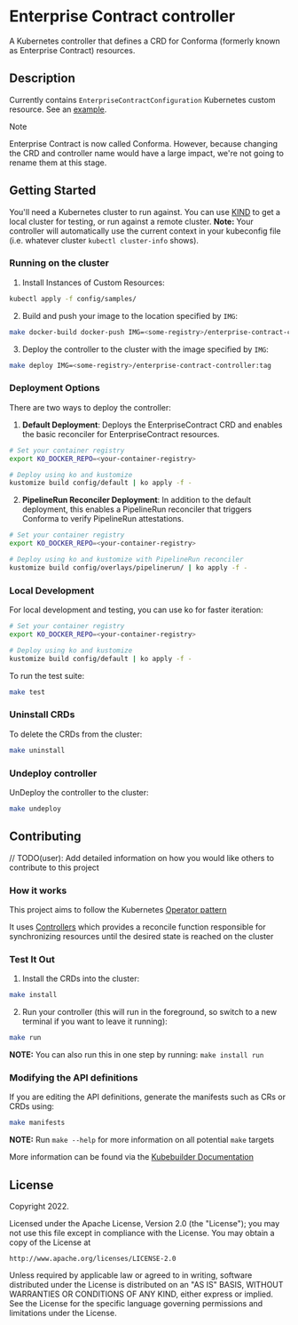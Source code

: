 # Enterprise Contract controller

A Kubernetes controller that defines a CRD for Conforma (formerly known as Enterprise Contract) resources.

## Description
Currently contains `EnterpriseContractConfiguration` Kubernetes custom resource. See an [example](config/samples/appstudio.redhat.com_v1alpha1_enterprisecontractpolicy.yaml).

> [!NOTE]
> Enterprise Contract is now called Conforma. However, because changing the CRD and controller name would have a large impact, we're not going to rename them at this stage.

## Getting Started
You'll need a Kubernetes cluster to run against. You can use [KIND](https://sigs.k8s.io/kind) to get a local cluster for testing, or run against a remote cluster.
**Note:** Your controller will automatically use the current context in your kubeconfig file (i.e. whatever cluster `kubectl cluster-info` shows).

### Running on the cluster
1. Install Instances of Custom Resources:

```sh
kubectl apply -f config/samples/
```

2. Build and push your image to the location specified by `IMG`:

```sh
make docker-build docker-push IMG=<some-registry>/enterprise-contract-controller:tag
```

3. Deploy the controller to the cluster with the image specified by `IMG`:

```sh
make deploy IMG=<some-registry>/enterprise-contract-controller:tag
```

### Deployment Options

There are two ways to deploy the controller:

1. **Default Deployment**: Deploys the EnterpriseContract CRD and enables the basic reconciler for EnterpriseContract resources.

```sh
# Set your container registry
export KO_DOCKER_REPO=<your-container-registry>

# Deploy using ko and kustomize
kustomize build config/default | ko apply -f -
```

2. **PipelineRun Reconciler Deployment**: In addition to the default deployment, this enables a PipelineRun reconciler that triggers Conforma to verify PipelineRun attestations.

```sh
# Set your container registry
export KO_DOCKER_REPO=<your-container-registry>

# Deploy using ko and kustomize with PipelineRun reconciler
kustomize build config/overlays/pipelinerun/ | ko apply -f -
```

### Local Development
For local development and testing, you can use ko for faster iteration:

```sh
# Set your container registry
export KO_DOCKER_REPO=<your-container-registry>

# Deploy using ko and kustomize
kustomize build config/default | ko apply -f -
```

To run the test suite:

```sh
make test
```

### Uninstall CRDs
To delete the CRDs from the cluster:

```sh
make uninstall
```

### Undeploy controller
UnDeploy the controller to the cluster:

```sh
make undeploy
```

## Contributing
// TODO(user): Add detailed information on how you would like others to contribute to this project

### How it works
This project aims to follow the Kubernetes [Operator pattern](https://kubernetes.io/docs/concepts/extend-kubernetes/operator/)

It uses [Controllers](https://kubernetes.io/docs/concepts/architecture/controller/)
which provides a reconcile function responsible for synchronizing resources until the desired state is reached on the cluster

### Test It Out
1. Install the CRDs into the cluster:

```sh
make install
```

2. Run your controller (this will run in the foreground, so switch to a new terminal if you want to leave it running):

```sh
make run
```

**NOTE:** You can also run this in one step by running: `make install run`

### Modifying the API definitions
If you are editing the API definitions, generate the manifests such as CRs or CRDs using:

```sh
make manifests
```

**NOTE:** Run `make --help` for more information on all potential `make` targets

More information can be found via the [Kubebuilder Documentation](https://book.kubebuilder.io/introduction.html)

## License

Copyright 2022.

Licensed under the Apache License, Version 2.0 (the "License");
you may not use this file except in compliance with the License.
You may obtain a copy of the License at

    http://www.apache.org/licenses/LICENSE-2.0

Unless required by applicable law or agreed to in writing, software
distributed under the License is distributed on an "AS IS" BASIS,
WITHOUT WARRANTIES OR CONDITIONS OF ANY KIND, either express or implied.
See the License for the specific language governing permissions and
limitations under the License.
